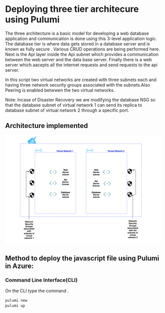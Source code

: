 
# Deploying three  tier architecure using Pulumi


The three   architecture  is a basic model for developing a web database application and communication is done using this 3-level application logic.
The  database tier is  where data gets stored in a database server and is known as fully secure . Various CRUD operations are being performed here. Next is the Api layer inside the Api subnet which provides a communication between the web server and the data base server. Finally there is a web server which aacepts all the internet requests and send requests to the api server.

In this  script  two virtual networks are created  with three subnets each and having three network security groups associated with the subnets.Also  Peering is enabled betwwen the two virtual networks.

Note: Incase of Disaster Recovery we are modifying the database NSG so that the database subnet of virtual network 1 can send its replica to database subnet of virtual network 2 through a specific port.

## Architecture implemented
<p allign="center">
<img src="./highlevelpicture.png">
</p>

## Method  to deploy  the javascript file using Pulumi in Azure:


### Command Line Interface(CLI)

On the  CLI type the command .
```bash
pulumi new
pulumi up
```

